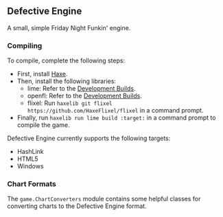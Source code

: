 ## Defective Engine
A small, simple Friday Night Funkin' engine.

### Compiling
To compile, complete the following steps:
- First, install [Haxe](https://haxe.org/).
- Then, install the following libraries:
  - lime: Refer to the [Development Builds](https://github.com/openfl/lime?tab=readme-ov-file#development-builds).
  - openfl: Refer to the [Development Builds](https://github.com/openfl/openfl?tab=readme-ov-file#development-builds).
  - flixel: Run `haxelib git flixel https://github.com/HaxeFlixel/flixel` in a command prompt.
- Finally, run `haxelib run lime build :target:` in a command prompt to compile the game.

Defective Engine currently supports the following targets:
- HashLink
- HTML5
- Windows

### Chart Formats
The `game.ChartConverters` module contains some helpful classes for converting charts to the Defective Engine format.
